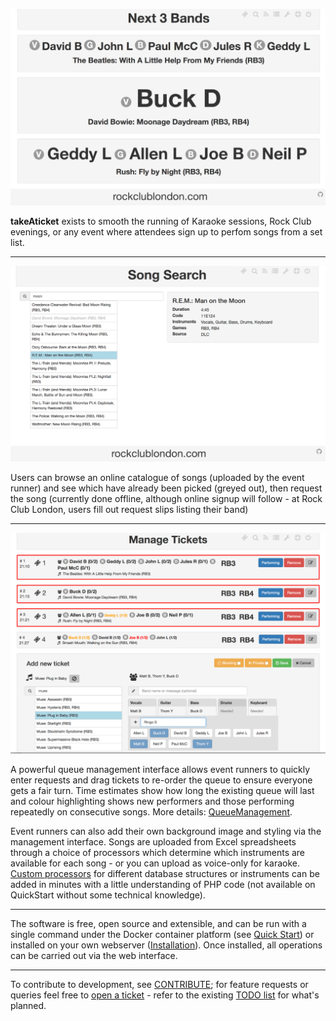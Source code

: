 ![Upcoming screen](images/upcoming800.png)

**takeAticket** exists to smooth the running of Karaoke sessions, Rock Club evenings, or any event where attendees sign up to perfom songs from a set list.

-----

![Song Search](images/songSearch800.png)

Users can browse an online catalogue of songs (uploaded by the event runner) and see which have already been picked (greyed out), then request the song 
(currently done offline, although online signup will follow - at Rock Club London, users fill out request slips listing their band)

-----

![Queue Management](images/management800.png)

A powerful queue management interface allows event runners to quickly enter requests and drag tickets to re-order the queue to ensure 
everyone gets a fair turn. Time estimates show how long the existing queue will last and colour highlighting shows new performers and 
those performing repeatedly on consecutive songs. More details: [QueueManagement](QueueManagement.md).

Event runners can also add their own background image and styling via the management interface. Songs are uploaded from Excel spreadsheets
through a choice of processors which determine which instruments are available for each song - or you can upload as voice-only for karaoke.
[Custom processors](PROCESSORS.md) for different database structures or instruments can be added in minutes with a little understanding of 
PHP code  (not available on QuickStart without some technical knowledge).

------

The software is free, open source and extensible, and can be run with a single command under the Docker container platform 
(see [Quick Start](QUICKSTART.md)) or installed on your own webserver ([Installation](INSTALL.md)). 
Once installed, all operations can be carried out via the web interface.

-------

To contribute to development, see [CONTRIBUTE](CONTRIBUTE.md); for feature requests or queries feel free to 
[open a ticket](https://github.com/parsingphase/takeAticket/issues) - refer to the existing 
[TODO list](https://github.com/parsingphase/takeAticket/blob/master/TODO.md) for what's planned.
